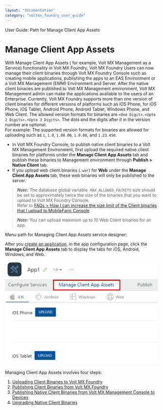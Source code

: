 ```yaml
---
layout: "documentation"
category: "voltmx_foundry_user_guide"
---
```

                              

User Guide: Path for Manage Client App Assets

Manage Client App Assets
========================

With Manage Client App Assets ( for example, Volt MX Management as a Service) functionality in Volt MX Foundry, Volt MX Foundry Users can now manage their client binaries through Volt MX Foundry Console such as creating mobile applications, publishing the apps to an EAS Environment or a Volt MX Management (EMM) Environment and Server. After the native client binaries are published to Volt MX Management environment, Volt MX Management admin can make the applications available to the users of an Enterprise. Currently, Volt MX Foundry supports more than one version of client binaries for different versions of platforms such as iOS Phone, for iOS Phone, iOS Tablet, Android Phone, Android Tablet, Windows Phone, and Web Client. The allowed version formats for binaries are `<One Digit>.<Upto 2 Digits>.<Upto 3 Digits>`. The dots and the digits after it in the version number are optional.  
For example: The supported version formats for binaries are allowed for uploading such as `1`, `1.0`, `1.00.00`, `1.0.00`, and `1.23.456`.

*   In Volt MX Foundry Console, to publish native client binaries to a Volt MX Management Environment, first upload the required native client binaries for platforms under the **Manage Client App Assets** tab and publish these binaries to Management environment through **Publish > Native Client** tab.
*   If you upload web client binaries (`.war`) for **Web** under the **Manage Client App Assets** tab, these web binaries will only be published to the server.

> **_Note:_** The database global variable  `MAX_ALLOWED_PACKETS` size should be set to approximately twice the size of the binaries that you want to upload to Volt MX Foundry Console.  
Refer to [FAQs > How I can increase the size limit of the Client binaries that I upload to MobileFaric Console](Appendix_-_FAQs.html#MAX_ALLOWED_PACKETS).

> **_Note:_** You can upload maximum up to 10 Web Client binaries for an app.

Menu path for Managing Client App Assets service designer:

After you [create an application](Adding_Applications.html), in the app configuration page, click the **Manage Client App Assets** tab to display the tabs for iOS, Android, Windows, and Web.

![](Resources/Images/ManageClientBinaries.png)

Managing Client App Assets involves four steps:

1.  [Uploading Client Binaries to Volt MX Foundry](Upload_Client_Binaries.html#Uploadin)
2.  [Publishing Client Binaries from Volt MX Foundry](Publishing_Client_Binaries.html#publishing-client-binaries-from-foundry)
3.  [Publishing Native Client Binaries from Volt MX Management Console to Devices](Publishing_Binaries_EMM.html#publishing-native-client-binaries-from-management-to-devices)
4.  [Upgrading Native Client Binaries](Upgrade_Client_Binaries.html)
